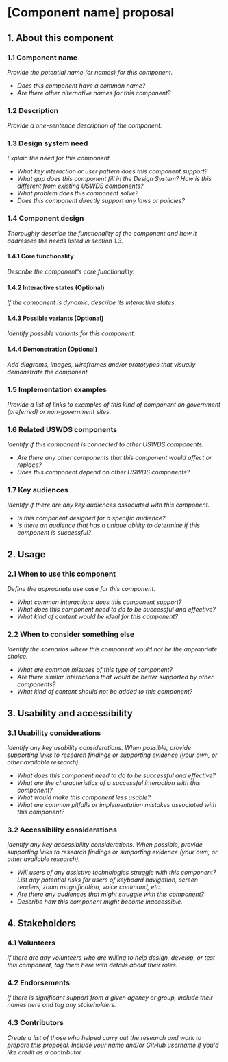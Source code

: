 <!---
Welcome! Thank you for contributing to the U.S. Web Design System.
Your contributions are vital to our success.

More information about contributing to USWDS can be found on the contribution page:
https://designsystem.digital.gov/about/contribute/
-->

# [Component name] proposal

## 1. About this component

### 1.1 Component name

_Provide the potential name (or names) for this component._

- _Does this component have a common name?_
- _Are there other alternative names for this component?_

### 1.2 Description

_Provide a one-sentence description of the component._

### 1.3 Design system need

_Explain the need for this component._

- _What key interaction or user pattern does this component support?_
- _What gap does this component fill in the Design System? How is this different from existing USWDS components?_
- _What problem does this component solve?_
- _Does this component directly support any  laws or policies?_

### 1.4 Component design

_Thoroughly describe the functionality of the component and how it addresses the needs listed in section 1.3._

#### 1.4.1 Core functionality

_Describe the component's core functionality._

#### 1.4.2 Interactive states (Optional)

_If the component is dynamic, describe its interactive states._

#### 1.4.3 Possible variants (Optional)

_Identify possible variants for this component._

#### 1.4.4 Demonstration (Optional)

_Add diagrams, images, wireframes and/or prototypes that visually demonstrate the component._

### 1.5 Implementation examples

_Provide a list of links to examples of this kind of component on government (preferred) or non-government sites._

### 1.6 Related USWDS components

_Identify if this component is connected to other USWDS components._

- _Are there any other components that this component would affect or replace?_
- _Does this component depend on other USWDS components?_

### 1.7 Key audiences

_Identify if there are any key audiences associated with this component._

- _Is this component designed for a specific audience?_
- _Is there an audience that has a unique ability to determine if this component is successful?_

## 2. Usage

### 2.1 When to use this component

_Define the appropriate use case for this component._

- _What common interactions does this component support?_
- _What does this component need to do to be successful and effective?_
- _What kind of content would be ideal for this component?_

### 2.2 When to consider something else

_Identify the scenarios where this component would not be the appropriate choice._

- _What are common misuses of this type of component?_
- _Are there similar interactions that would be better supported by other components?_
- _What kind of content should not be added to this component?_

## 3. Usability and accessibility

### 3.1 Usability considerations

_Identify any key usability considerations. When possible, provide supporting links to research findings or supporting evidence (your own, or other available research)._

- _What does this component need to do to be successful and effective?_
- _What are the characteristics of a successful interaction with this component?_
- _What would make this component less usable?_
- _What are common pitfalls or implementation mistakes associated with this component?_

### 3.2 Accessibility considerations

_Identify any key accessibility considerations. When possible, provide supporting links to research findings or supporting evidence (your own, or other available research)._

- _Will users of any assistive technologies struggle with this component?_
  _List any potential risks for users of keyboard navigation, screen readers, zoom magnification, voice command, etc._
- _Are there any audiences that might struggle with this component?_
- _Describe how this component might become inaccessible._

## 4. Stakeholders

### 4.1 Volunteers

_If there are any volunteers who are willing to help design, develop, or test this component, tag them here with details about their roles._

### 4.2 Endorsements

_If there is significant support from a given agency or group, include their names here and tag any stakeholders._

### 4.3 Contributors

_Create a list of those who helped carry out the research and work to prepare this proposal. Include your name and/or GitHub username if you'd like credit as a contributor._
